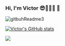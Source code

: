 ### Hi, I'm Victor 😎👨🏻‍💻  👋
![gitbuhReadme3](https://github.com/VictorDevCode21/VictorDevCode21/assets/125080641/b481444e-8a97-4dc2-9902-384d5033fe07)

[![Victor's GitHub stats](https://github-readme-stats.vercel.app/api?username=victordevcode21)](https://github.com/victordevcode21/github-readme-stats)

<a href="https://github.com/victordevcode21/github-readme-stats" ><img align="center" src="https://github-readme-stats.vercel.app/api/top-langs/?username=victordevcode21&layout=compact&theme=jolly&hide_border=true" /></a>

<!--
**VictorDevCode21/VictorDevCode21** is a ✨ _special_ ✨ repository because its `README.md` (this file) appears on your GitHub profile.

Here are some ideas to get you started:

- 🔭 I’m currently working on ...
- 🌱 I’m currently learning ...
- 👯 I’m looking to collaborate on ...
- 🤔 I’m looking for help with ...
- 💬 Ask me about ...
- 📫 How to reach me: ...
- 😄 Pronouns: ...
- ⚡ Fun fact: ...
-->
